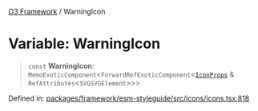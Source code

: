 [O3 Framework](../API.md) / WarningIcon

# Variable: WarningIcon

> `const` **WarningIcon**: `MemoExoticComponent`\<`ForwardRefExoticComponent`\<[`IconProps`](../type-aliases/IconProps.md) & `RefAttributes`\<`SVGSVGElement`\>\>\>

Defined in: [packages/framework/esm-styleguide/src/icons/icons.tsx:818](https://github.com/openmrs/openmrs-esm-core/blob/main/packages/framework/esm-styleguide/src/icons/icons.tsx#L818)
